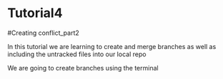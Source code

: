 # Tutorial4

#Creating conflict_part2

In this tutorial we are learning to create and merge branches as well as including the untracked files into our local repo

We are going to create branches using the terminal

